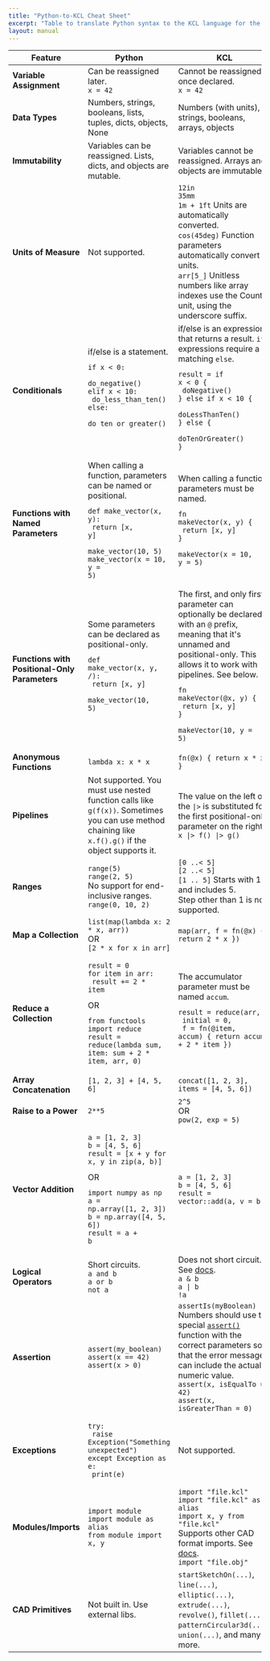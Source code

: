 ```yaml
---
title: "Python-to-KCL Cheat Sheet"
excerpt: "Table to translate Python syntax to the KCL language for the Zoo Design Studio."
layout: manual
---
```


| Feature | **Python** | **KCL** |
| ------- | ---------- | ------- |
| **Variable Assignment**    | Can be reassigned later.<br/>`x = 42` | Cannot be reassigned once declared.<br/>`x = 42` |
| **Data Types**             | Numbers, strings, booleans, lists, tuples, dicts, objects, None | Numbers (with units), strings, booleans, arrays, objects |
| **Immutability**           | Variables can be reassigned. Lists, dicts, and objects are mutable. | Variables cannot be reassigned. Arrays and objects are immutable. |
| **Units of Measure**       | Not supported.                                        | `12in`<br/>`35mm`<br/>`1m + 1ft` Units are automatically converted.<br/>`cos(45deg)` Function parameters automatically convert units.<br/>`arr[5_]` Unitless numbers like array indexes use the Count unit, using the underscore suffix. |
| **Conditionals**           | if/else is a statement.<pre><code>if x < 0:<br/>    do_negative()<br/>elif x < 10:<br/>    do_less_than_ten()<br/>else:<br/>    do_ten_or_greater()</code></pre> | if/else is an expression that returns a result. `if` expressions require a matching `else`. <pre><code>result = if x < 0 &lbrace;<br/>  doNegative()<br/>&rbrace; else if x < 10 &lbrace;<br/>  doLessThanTen()<br/>&rbrace; else &lbrace;<br/>  doTenOrGreater()<br/>&rbrace;</code></pre> |
| **Functions with Named Parameters** | When calling a function, parameters can be named or positional.<pre><code>def make_vector(x, y):<br/>    return [x, y]<br/><br/>make_vector(10, 5)<br/>make_vector(x = 10, y = 5)</code></pre> | When calling a function, parameters must be named. <pre><code>fn makeVector(x, y) &lbrace;<br/>  return [x, y]<br/>&rbrace;<br/><br/>makeVector(x = 10, y = 5)</code></pre> |
| **Functions with Positional-Only Parameters** | Some parameters can be declared as positional-only. <pre><code>def make_vector(x, y, /):<br/>    return [x, y]<br/><br/>make_vector(10, 5)</code></pre> | The first, and only first, parameter can optionally be declared with an `@` prefix, meaning that it's unnamed and positional-only. This allows it to work with pipelines. See below. <pre><code>fn makeVector(@x, y) &lbrace;<br/>  return [x, y]<br/>&rbrace;<br/><br/>makeVector(10, y = 5)</code></pre> |
| **Anonymous Functions**    | `lambda x: x * x`                                       | `fn(@x) { return x * x }` |
| **Pipelines**              | Not supported. You must use nested function calls like `g(f(x))`. Sometimes you can use method chaining like `x.f().g()` if the object supports it. | The value on the left of the `\|>` is substituted for the first positional-only parameter on the right.<br/>`x \|> f() \|> g()` |
| **Ranges**                 | `range(5)`<br/>`range(2, 5)`<br/>No support for end-inclusive ranges.<br/>`range(0, 10, 2)`      | `[0 ..< 5]`<br/>`[2 ..< 5]`<br/>`[1 .. 5]` Starts with 1 and includes 5.<br/>Step other than 1 is not supported. |
| **Map a Collection**       | `list(map(lambda x: 2 * x, arr))`<br/>OR<br/>`[2 * x for x in arr]` | `map(arr, f = fn(@x) { return 2 * x })` |
| **Reduce a Collection**    | <pre><code>result = 0<br/>for item in arr:<br/>    result += 2 * item</code></pre>OR<pre><code>from functools import reduce<br/>result = reduce(lambda sum, item: sum + 2 * item, arr, 0)</code></pre> | The accumulator parameter must be named `accum`. <pre><code>result = reduce(arr,<br/>               initial = 0,<br/>               f = fn(@item, accum) &lbrace; return accum + 2 * item &rbrace;)</code></pre> |
| **Array Concatenation**    | `[1, 2, 3] + [4, 5, 6]` | `concat([1, 2, 3], items = [4, 5, 6])` |
| **Raise to a Power**       | `2**5`                          | `2^5`<br/>OR<br/>`pow(2, exp = 5)` |
| **Vector Addition**        | <pre><code>a = [1, 2, 3]<br/>b = [4, 5, 6]<br/>result = [x + y for x, y in zip(a, b)]</code></pre>OR<pre><code>import numpy as np<br/>a = np.array([1, 2, 3])<br/>b = np.array([4, 5, 6])<br/>result = a + b</code></pre> | <pre><code>a = [1, 2, 3]<br/>b = [4, 5, 6]<br/>result = vector::add(a, v = b)</code></pre> |
| **Logical Operators**      | Short circuits.<br/>`a and b`<br/>`a or b`<br/>`not a` | Does not short circuit. See [docs](/docs/kcl-lang/arithmetic).<br/>`a & b`<br/>`a \| b`<br/>`!a` |
| **Assertion**              | `assert(my_boolean)`<br/>`assert(x == 42)`<br/>`assert(x > 0)` | `assertIs(myBoolean)`<br/>Numbers should use the special [`assert()`](/docs/kcl-std/functions/std-assert) function with the correct parameters so that the error message can include the actual numeric value.<br/>`assert(x, isEqualTo = 42)`<br/>`assert(x, isGreaterThan = 0)` |
| **Exceptions**             | <pre><code>try:<br/>    raise Exception("Something unexpected")<br/>except Exception as e:<br/>    print(e)</code></pre> | Not supported. |
| **Modules/Imports**        | `import module`<br/>`import module as alias`<br/>`from module import x, y`            | `import "file.kcl"`<br/>`import "file.kcl" as alias`<br/>`import x, y from "file.kcl"`<br/>Supports other CAD format imports. See [docs](/docs/kcl-lang/foreign-imports).<br/>`import "file.obj"` |
| **CAD Primitives**         | Not built in. Use external libs.      | `startSketchOn(...)`, `line(...)`, `elliptic(...)`, `extrude(...)`, `revolve()`, `fillet(...)`, `patternCircular3d(...)`, `union(...)`, and many more. |
